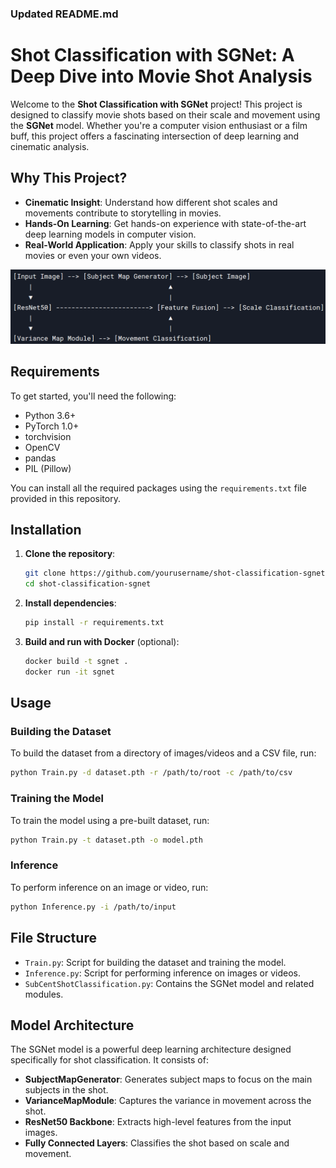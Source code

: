 ### Updated README.md


# Shot Classification with SGNet: A Deep Dive into Movie Shot Analysis

Welcome to the **Shot Classification with SGNet** project! This project is designed to classify movie shots based on their scale and movement using the **SGNet** model. Whether you're a computer vision enthusiast or a film buff, this project offers a fascinating intersection of deep learning and cinematic analysis.

## Why This Project?

- **Cinematic Insight**: Understand how different shot scales and movements contribute to storytelling in movies.
- **Hands-On Learning**: Get hands-on experience with state-of-the-art deep learning models in computer vision.
- **Real-World Application**: Apply your skills to classify shots in real movies or even your own videos.

![Feature Extraction](../assets/ex17-fx.png)

## Requirements

To get started, you'll need the following:

- Python 3.6+
- PyTorch 1.0+
- torchvision
- OpenCV
- pandas
- PIL (Pillow)

You can install all the required packages using the `requirements.txt` file provided in this repository.

## Installation

1. **Clone the repository**:
   ```bash
   git clone https://github.com/yourusername/shot-classification-sgnet.git
   cd shot-classification-sgnet
   ```

2. **Install dependencies**:
   ```bash
   pip install -r requirements.txt
   ```

3. **Build and run with Docker** (optional):
   ```bash
   docker build -t sgnet .
   docker run -it sgnet
   ```

## Usage

### Building the Dataset

To build the dataset from a directory of images/videos and a CSV file, run:
```bash
python Train.py -d dataset.pth -r /path/to/root -c /path/to/csv
```

### Training the Model

To train the model using a pre-built dataset, run:
```bash
python Train.py -t dataset.pth -o model.pth
```

### Inference

To perform inference on an image or video, run:
```bash
python Inference.py -i /path/to/input
```

## File Structure

- `Train.py`: Script for building the dataset and training the model.
- `Inference.py`: Script for performing inference on images or videos.
- `SubCentShotClassification.py`: Contains the SGNet model and related modules.

## Model Architecture

The SGNet model is a powerful deep learning architecture designed specifically for shot classification. It consists of:

- **SubjectMapGenerator**: Generates subject maps to focus on the main subjects in the shot.
- **VarianceMapModule**: Captures the variance in movement across the shot.
- **ResNet50 Backbone**: Extracts high-level features from the input images.
- **Fully Connected Layers**: Classifies the shot based on scale and movement.
